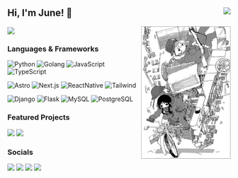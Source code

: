 <h2>
Hi, I'm June! 👋 
<img align="right" src="https://komarev.com/ghpvc/?username=shmugoh&style=for-the-badge&color=fe428e" />
</h2>

<picture >
<source media="(prefers-color-scheme: dark)" srcset="https://github-readme-stats.vercel.app/api?username=shmugoh&theme=radical&show_icons=true">
<img align="center" src="https://github-readme-stats.vercel.app/api?username=shmugoh&theme=radical&show_icons=true">
</picture>
<picture>
    <source media="(max-width: 600px)" srcset="">
    <img width="40%"align="right" src="https://github.com/shmugoh/shmugoh/raw/main/poster.png">
</picture>

### **Languages & Frameworks**

![Python](https://img.shields.io/badge/-Python-000?&logo=Python&style=for-the-badge)
![Golang](https://img.shields.io/badge/-Golang-000?&logo=go&style=for-the-badge)
![JavaScript](https://img.shields.io/badge/-JavaScript-000?&logo=JavaScript&style=for-the-badge)
![TypeScript](https://img.shields.io/badge/-TypeScript-000?&logo=TypeScript&style=for-the-badge)

![Astro](https://img.shields.io/badge/-Astro-000?&logo=astro&style=for-the-badge)
![Next.js](https://img.shields.io/badge/-Next.js-000?&logo=next.js&style=for-the-badge)
![ReactNative](https://img.shields.io/badge/-React_Native-000?&logo=react&style=for-the-badge)
![Tailwind](https://img.shields.io/badge/-Tailwind-000?&logo=tailwindcss&style=for-the-badge)

![Django](https://img.shields.io/badge/-DJANGO-000?&logo=django&style=for-the-badge)
![Flask](https://img.shields.io/badge/-Flask-000?&logo=flask&style=for-the-badge)
![MySQL](https://img.shields.io/badge/-MySQL-000?&logo=mysql&style=for-the-badge)
![PostgreSQL](https://img.shields.io/badge/-PostgreSQL-000?&logo=postgresql&style=for-the-badge)

### **Featured Projects**

<a href="https://github.com/shmugoh/sv-dlp"><img src="https://img.shields.io/badge/-sv--dlp-F9C200?&logo=googlestreetview&style=for-the-badge&labelColor=002233" /></a>
<a href="https://whentoplayvideo.vercel.app"><img src="https://img.shields.io/badge/-WhenToPlayVideo-f7f7f7?&logo=vercel&style=for-the-badge&labelColor=002233" /></a>

### **Socials**

<p align="left">  
  <a href="https://shmugo.co"><img src="https://img.shields.io/badge/-Website-000?&logo=Astro&style=for-the-badge&color=2e3440&labelColor=002233" /></a>
  <a href="https://twitter.com/shmugo_"><img src="https://img.shields.io/badge/twitter-%2300acee.svg?&style=for-the-badge&logo=twitter&logoColor=white" /></a>
  <a href="https://github.com/shmugoh"><img src="https://img.shields.io/badge/github-%2324292e.svg?&style=for-the-badge&logo=github&logoColor=white"></a>
  <a href="https://ko-fi.com/shmugo"><img src="https://shields.io/badge/Ko--fi-Tip%20me-blue?logo=kofi&style=for-the-badge&color=fe428e" /></a>
  <!-- <img src=https://img.shields.io/badge/linkedin-%231E77B5.svg?&style=for-the-badge&logo=linkedin&logoColor=white> -->
</p>

